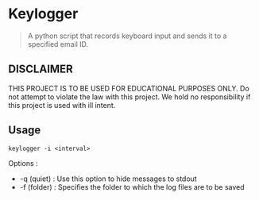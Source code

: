 # Keylogger
> A python script that records keyboard input and sends it to a specified email ID.

## DISCLAIMER
THIS PROJECT IS TO BE USED FOR EDUCATIONAL PURPOSES ONLY. Do not attempt to violate the law with this project. We hold no responsibility if this project is used with ill intent.

## Usage
```
keylogger -i <interval>
```
Options :
- -q (quiet) : Use this option to hide messages to stdout
- -f (folder) : Specifies the folder to which the log files are to be saved